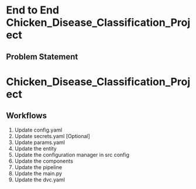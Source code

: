 # End to End Chicken_Disease_Classification_Project
## Problem Statement
 










# Chicken_Disease_Classification_Project

 ## Workflows

 1. Update config.yaml
 2. Update secrets.yaml [Optional]
 3. Update params.yaml
 4. Update the entity
 5. Update the configuration manager in src config
 6. Update the components
 7. Update the pipeline
 8. Update the main.py
 9. Update the dvc.yaml
